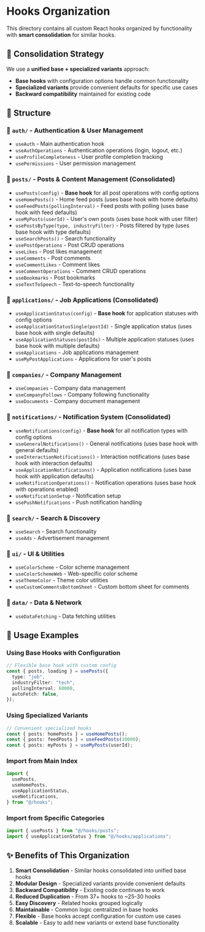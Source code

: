# Hooks Organization

This directory contains all custom React hooks organized by functionality with **smart consolidation** for similar hooks.

## 🎯 **Consolidation Strategy**

We use a **unified base + specialized variants** approach:

- **Base hooks** with configuration options handle common functionality
- **Specialized variants** provide convenient defaults for specific use cases
- **Backward compatibility** maintained for existing code

## 📁 **Structure**

### 📁 `auth/` - Authentication & User Management

- `useAuth` - Main authentication hook
- `useAuthOperations` - Authentication operations (login, logout, etc.)
- `useProfileCompleteness` - User profile completion tracking
- `usePermissions` - User permission management

### 📁 `posts/` - Posts & Content Management (Consolidated)

- `usePosts(config)` - **Base hook** for all post operations with config options
- `useHomePosts()` - Home feed posts (uses base hook with home defaults)
- `useFeedPosts(pollingInterval)` - Feed posts with polling (uses base hook with feed defaults)
- `useMyPosts(userId)` - User's own posts (uses base hook with user filter)
- `usePostsByType(type, industryFilter)` - Posts filtered by type (uses base hook with type defaults)
- `useSearchPosts()` - Search functionality
- `usePostOperations` - Post CRUD operations
- `useLikes` - Post likes management
- `useComments` - Post comments
- `useCommentLikes` - Comment likes
- `useCommentOperations` - Comment CRUD operations
- `useBookmarks` - Post bookmarks
- `useTextToSpeech` - Text-to-speech functionality

### 📁 `applications/` - Job Applications (Consolidated)

- `useApplicationStatus(config)` - **Base hook** for application statuses with config options
- `useApplicationStatusSingle(postId)` - Single application status (uses base hook with single defaults)
- `useApplicationStatuses(postIds)` - Multiple application statuses (uses base hook with multiple defaults)
- `useApplications` - Job applications management
- `useMyPostApplications` - Applications for user's posts

### 📁 `companies/` - Company Management

- `useCompanies` - Company data management
- `useCompanyFollows` - Company following functionality
- `useDocuments` - Company document management

### 📁 `notifications/` - Notification System (Consolidated)

- `useNotifications(config)` - **Base hook** for all notification types with config options
- `useGeneralNotifications()` - General notifications (uses base hook with general defaults)
- `useInteractionNotifications()` - Interaction notifications (uses base hook with interaction defaults)
- `useApplicationNotifications()` - Application notifications (uses base hook with application defaults)
- `useNotificationOperations()` - Notification operations (uses base hook with operations enabled)
- `useNotificationSetup` - Notification setup
- `usePushNotifications` - Push notification handling

### 📁 `search/` - Search & Discovery

- `useSearch` - Search functionality
- `useAds` - Advertisement management

### 📁 `ui/` - UI & Utilities

- `useColorScheme` - Color scheme management
- `useColorSchemeWeb` - Web-specific color scheme
- `useThemeColor` - Theme color utilities
- `useCustomCommentsBottomSheet` - Custom bottom sheet for comments

### 📁 `data/` - Data & Network

- `useDataFetching` - Data fetching utilities

## 🚀 **Usage Examples**

### **Using Base Hooks with Configuration**

```typescript
// Flexible base hook with custom config
const { posts, loading } = usePosts({
  type: "job",
  industryFilter: "tech",
  pollingInterval: 60000,
  autoFetch: false,
});
```

### **Using Specialized Variants**

```typescript
// Convenient specialized hooks
const { posts: homePosts } = useHomePosts();
const { posts: feedPosts } = useFeedPosts(30000);
const { posts: myPosts } = useMyPosts(userId);
```

### **Import from Main Index**

```typescript
import {
  usePosts,
  useHomePosts,
  useApplicationStatus,
  useNotifications,
} from "@/hooks";
```

### **Import from Specific Categories**

```typescript
import { usePosts } from "@/hooks/posts";
import { useApplicationStatus } from "@/hooks/applications";
```

## ✨ **Benefits of This Organization**

1. **Smart Consolidation** - Similar hooks consolidated into unified base hooks
2. **Modular Design** - Specialized variants provide convenient defaults
3. **Backward Compatibility** - Existing code continues to work
4. **Reduced Duplication** - From 37+ hooks to ~25-30 hooks
5. **Easy Discovery** - Related hooks grouped logically
6. **Maintainable** - Common logic centralized in base hooks
7. **Flexible** - Base hooks accept configuration for custom use cases
8. **Scalable** - Easy to add new variants or extend base functionality
